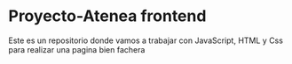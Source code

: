 # Proyecto-Atenea frontend

Este es un repositorio donde vamos a trabajar con JavaScript, HTML y Css para realizar una pagina bien fachera